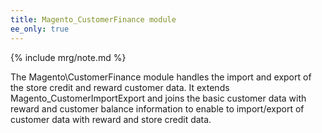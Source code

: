 ```yaml
---
title: Magento_CustomerFinance module
ee_only: true
---
```


{% include mrg/note.md %}

The Magento\CustomerFinance module handles the import and export of the store credit and reward customer data.
It extends Magento_CustomerImportExport and joins the basic customer data with reward and customer balance information to enable to import/export of customer data with reward and store credit data.

